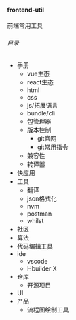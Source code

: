 #### frontend-util
前端常用工具
###### 目录
- 手册
  - vue生态
  - react生态
  - html
  - css
  - js/拓展语言
  - bundle/cli
  - 包管理器
  - 版本控制
    - git官网
    - git常用指令
  - 兼容性
  - 转译器
- 快应用
- 工具
  - 翻译
  - json格式化
  - nvm
  - postman
  - whilst
- 社区
- 算法
- 代码编辑工具
- ide
  - vscode
  - Hbuilder X
- 仓库
  - 开源项目
- UI
- 产品
  - 流程图绘制工具
